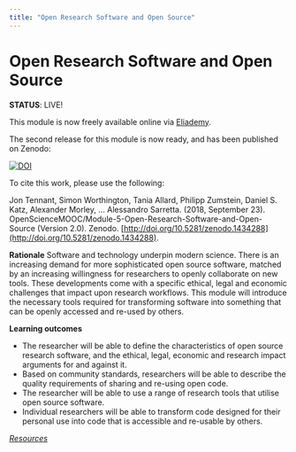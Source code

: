```yaml
---
title: "Open Research Software and Open Source"
---
```


# Open Research Software and Open Source

**STATUS**: LIVE!

This module is now freely available online via [Eliademy](https://eliademy.com/app/a/courses/02d7338a7e).

The second release for this module is now ready, and has been published on Zenodo:

[![DOI](https://zenodo.org/badge/DOI/10.5281/zenodo.1434288.svg)](https://doi.org/10.5281/zenodo.1434288)

To cite this work, please use the following:

Jon Tennant, Simon Worthington, Tania Allard, Philipp Zumstein, Daniel S. Katz, Alexander Morley, … Alessandro Sarretta. (2018, September 23). OpenScienceMOOC/Module-5-Open-Research-Software-and-Open-Source (Version 2.0). Zenodo. [http://doi.org/10.5281/zenodo.1434288](http://doi.org/10.5281/zenodo.1434288).

**Rationale**
Software and technology underpin modern science. There is an increasing demand for more sophisticated open source software, matched by an increasing willingness for researchers to openly collaborate on new tools. These developments come with a specific ethical, legal and economic challenges that impact upon research workflows. This module will introduce the necessary tools required for transforming software into something that can be openly accessed and re-used by others.

**Learning outcomes**
* The researcher will be able to define the characteristics of open source research software, and the ethical, legal, economic and research impact arguments for and against it.
* Based on community standards, researchers will be able to describe the quality requirements of sharing and re-using open code.
* The researcher will be able to use a range of research tools that utilise open source software.
* Individual researchers will be able to transform code designed for their personal
use into code that is accessible and re-usable by others.

[_Resources_](http://opensciencemooc.eu/resources/#five)
